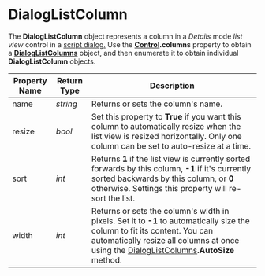 # DialogListColumn

The **DialogListColumn** object represents a column in a *Details* mode *list view* control in a [script dialog.](/Manual/scripting/script_dialogs/RAEDME.md) Use the **[Control](control.md).columns** property to obtain a **[DialogListColumns](dialoglistcolumns.md)** object, and then enumerate it to obtain individual **DialogListColumn** objects. 

| Property Name | Return Type | Description |
| --- | --- | --- |
| name | *string* | Returns or sets the column's name. |
| resize | *bool* | Set this property to **True** if you want this column to automatically resize when the list view is resized horizontally. Only one column can be set to auto-resize at a time. |
| sort | *int* | Returns **1** if the list view is currently sorted forwards by this column, **-1** if it's currently sorted backwards by this column, or **0** otherwise. Settings this property will re-sort the list. |
| width | *int* | Returns or sets the column's width in pixels. Set it to **-1** to automatically size the column to fit its content. You can automatically resize all columns at once using the [DialogListColumns](dialoglistcolumns.md)**.AutoSize** method. |

